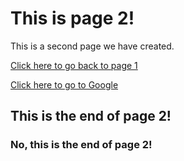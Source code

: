# This is page 2!

This is a second page we have created.

[Click here to go back to page 1](README.md)

[Click here to go to Google](http://www.google.com)

## This is the end of page 2!

### No, this is the end of page 2!